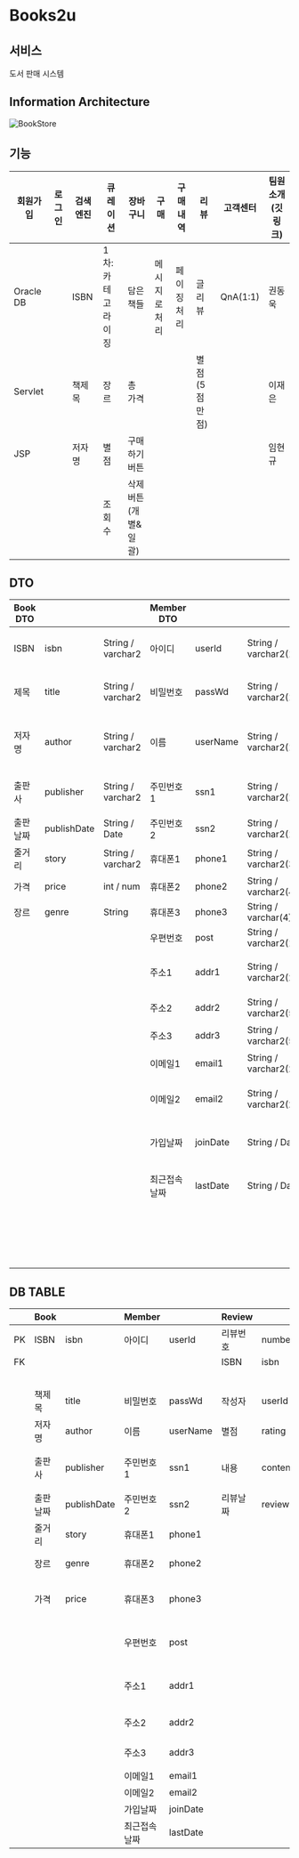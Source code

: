 # Books2u
## 서비스
도서 판매 시스템

## Information Architecture
![BookStore](https://user-images.githubusercontent.com/96903573/155854238-7bc6116e-1b4d-455a-9582-960f1afb1ed5.jpg)


## 기능
| 회원가입      | 로그인 | 검색 엔진 | 큐레이션       | 장바구니         | 구매      | 구매내역   | 리뷰       | 고객센터     | 팀원 소개(깃링크) |
| --------- | --- | ----- | ---------- | ------------ | ------- | ------ | -------- | -------- | ---------- |
| Oracle DB |     | ISBN  | 1차: 카테고라이징 | 담은 책들        | 메시지로 처리 | 페이징 처리 | 글 리뷰     | QnA(1:1) | 권동욱        |
| Servlet   |     | 책제목   | 장르         | 총 가격         |         |        | 별점(5점만점) |          | 이재은        |
| JSP       |     | 저자명   | 별점         | 구매하기 버튼      |         |        |          |          | 임현규        |
|           |     |       | 조회수        | 삭제 버튼(개별&일괄) |         |        |          |          |            |

## DTO
| Book DTO |             |                   | Member DTO |          |                        | Review DTO |            |                   | Order DTO |                 |                       | Cart DTO |           |                   | Page DTO  |           |              |
| -------- | ----------- | ----------------- | ---------- | -------- | ---------------------- | ---------- | ---------- | ----------------- | --------- | --------------- | --------------------- | -------- | --------- | ----------------- | --------- | --------- | ------------ |
| ISBN     | isbn        | String / varchar2 | 아이디        | userId   | String / varchar2(10)  | 리뷰번호       | reviewId   | int / number      | 주문번호      | orderId         | int / number(20)      | 아이디      | userId    | String / varchar2 | 가져올 데이터   | list      | ArrayList<T> |
| 제목       | title       | String / varchar2 | 비밀번호       | passWd   | String / varchar2(10)  | ISBN       | isbn       | String / varchar2 | 아이디       | userId          | String / varchar2(10) | ISBN     | isbn      | String / varchar2 | 현재 페이지    | curPage   | int          |
| 저자명      | author      | String / varchar2 | 이름         | userName | String / varchar2(10)  | 작성자        | userId     | String / varchar2 | ISBN      | isbn            | String / varchar2(10) | 책제목      | title     | String / varchar2 | 보여줄 데이터 수 | perPage   | int          |
| 출판사      | publisher   | String / varchar2 | 주민번호1      | ssn1     | String / varchar2(10)  | 별점         | rating     | int / number      | 책제목       | title           | String / varchar2     | 저자명      | author    | String / varchar2 | 전체 페이지    | totalPage | int          |
| 출판날짜     | publishDate | String / Date     | 주민번호2      | ssn2     | String / varchar2(10)  | 내용         | content    | String / varchar2 | 저자명       | author          | String / varchar2     | 출판사      | publisher | String / varchar2 |           |           |              |
| 줄거리      | story       | String / varchar2 | 휴대폰1       | phone1   | String / varchar2(3)   | 리뷰날짜       | reviewDate | String / Date     | 출판사       | publisher       | String / varchar2     | 가격       | price     | int / number      |           |           |              |
| 가격       | price       | int / num         | 휴대폰2       | phone2   | String / varchar2(4)   |            |            |                   | 가격        | price           | int / number          | 수량       | amount    | int / number      |           |           |              |
| 장르       | genre       | String            | 휴대폰3       | phone3   | String / varchar(4)    |            |            |                   | 수량        | amount          | int / number(10)      |          |           |                   |           |           |              |
|          |             |                   | 우편번호       | post     | String / varchar2(10)  |            |            |                   | 수령인       | recipient       | String / varchar2(10) |          |           |                   |           |           |              |
|          |             |                   | 주소1        | addr1    | String / varchar2(20)  |            |            |                   | 수령지 우편번호  | recipientPost   | String / varchar2(10) |          |           |                   |           |           |              |
|          |             |                   | 주소2        | addr2    | String / varchar2(500) |            |            |                   | 수령지1      | recipientAddr1  | String / varchar2(20) |          |           |                   |           |           |              |
|          |             |                   | 주소3        | addr3    | String / varchar2(500) |            |            |                   | 수령지2      | recipientAddr2  | String / varchar2(30) |          |           |                   |           |           |              |
|          |             |                   | 이메일1       | email1   | String / varchar2(20)  |            |            |                   | 수령지3      | recipientAddr3  | String / varchar2(30) |          |           |                   |           |           |              |
|          |             |                   | 이메일2       | email2   | String / varchar2(20)  |            |            |                   | 수령인전화번호1  | recipientPhone1 | String / varchar2(3)  |          |           |                   |           |           |              |
|          |             |                   | 가입날짜       | joinDate | String / Date          |            |            |                   | 수령인전화번호2  | recipientPhone2 | String / varchar2(4)  |          |           |                   |           |           |              |
|          |             |                   | 최근접속 날짜    | lastDate | String / Date          |            |            |                   | 수령인전화번호3  | recipientPhone3 | String / varchar2(4)  |          |           |                   |           |           |              |
|          |             |                   |            |          |                        |            |            |                   | 결제수단      | payment         | String / varchar2(10) |          |           |                   |           |           |              |
|          |             |                   |            |          |                        |            |            |                   | 주문날짜      | orderDate       | String / Date         |          |           |                   |           |           |              |
  
## DB TABLE
|    | Book |             | Member  |          | Review |            | Order    |                 |
| -- | ---- | ----------- | ------- | -------- | ------ | ---------- | -------- | --------------- |
| PK | ISBN | isbn        | 아이디     | userId   | 리뷰번호   | number     | 주문번호     | orderId         |
| FK |      |             |         |          | ISBN   | isbn       | ISBN     | isbn            |
|    |      |             |         |          |        |            | 아이디      | userId          |
|    | 책제목  | title       | 비밀번호    | passWd   | 작성자    | userId     | 수량       | amount          |
|    | 저자명  | author      | 이름      | userName | 별점     | rating     | 수령인      | recipient       |
|    | 출판사  | publisher   | 주민번호1   | ssn1     | 내용     | content    | 수령지 우편번호 | recipientPost   |
|    | 출판날짜 | publishDate | 주민번호2   | ssn2     | 리뷰날짜   | reviewDate | 수령지1     | recipientAddr1  |
|    | 줄거리  | story       | 휴대폰1    | phone1   |        |            | 수령지2     | recipientAddr2  |
|    | 장르   | genre       | 휴대폰2    | phone2   |        |            | 수령지3     | recipientAddr3  |
|    | 가격   | price       | 휴대폰3    | phone3   |        |            | 수령인전화번호1 | recipientPhone1 |
|    |      |             | 우편번호    | post     |        |            | 수령인전화번호2 | recipientPhone2 |
|    |      |             | 주소1     | addr1    |        |            | 수령인전화번호3 | recipientPhone3 |
|    |      |             | 주소2     | addr2    |        |            | 결제수단     | payment         |
|    |      |             | 주소3     | addr3    |        |            | 주문날짜     | orderDate       |
|    |      |             | 이메일1    | email1   |        |            |          |                 |
|    |      |             | 이메일2    | email2   |        |            |          |                 |
|    |      |             | 가입날짜    | joinDate |        |            |          |                 |
|    |      |             | 최근접속 날짜 | lastDate |        |            |          |                 |
